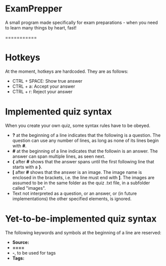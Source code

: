ExamPrepper
===========

A small program made specifically for exam preparations - when you need to learn many things by heart, fast!

===========

# Hotkeys
At the moment, hotkeys are hardcoded. They are as follows:

- CTRL + SPACE: Show true answer
- CTRL + a: Accept your answer
- CTRL + r: Reject your answer

# Implemented quiz syntax
When you create your own quiz, some syntax rules have to be obeyed.

- **?** at the beginning of a line indicates that the following is a question. The question can use any number of lines, as long as none of its lines begin with **#**.
- **#** at the beginning of a line indicates that the followin is an answer. The answer can span multiple lines, as seen next.
- **{** after **#** shows that the answer spans until the first following line that starts with a **}**.
- **[** after **#** shows that the answer is an image. The image name is enclosed in the brackets, i.e. the line must end with **]**. The images are assumed to be in the same folder as the quiz .txt file, in a subfolder called "images".
- Text not interpreted as a question, or an answer, or (in future implementations) the other specified elements, is ignored.

# Yet-to-be-implemented quiz syntax
The following keywords and symbols at the beginning of a line are reserved:

- **Source:**
- **====**
- **-**, to be used for tags
- **Tags:**